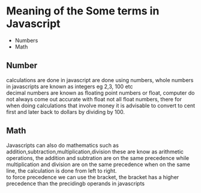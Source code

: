 
# Meaning of the Some terms in Javascript

* Numbers
* Math

## Number

calculations are done in javascript are done using numbers, whole numbers in javascripts are known as integers eg 2,3, 100 etc   
decimal numbers are known as floating point numbers or float, computer do not always come out accurate with float not all float numbers, there for when doing calculations that involve money it is advisable to convert to cent first and later back to dollars by dividing by 100.

## Math

Javascripts can also do mathematics such as addition,subtraction,multiplication,division  these are know as arithmetic operations, the addition and subtration are on the same precedence while multiplication and division are on the same precedence when on the same line, the calculation is done from left to right.  
to force precedence we can use the bracket, the bracket has a higher precedence than the precidingb operands in javascripts
